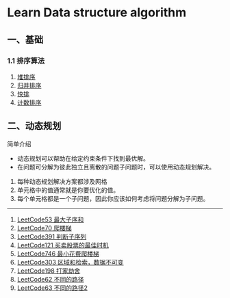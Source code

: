 # Learn Data structure algorithm
## 一、基础
### 1.1 排序算法
1. [堆排序](src/base/sort/HeapSort.java)
2. [归并排序](src/base/sort/MergeSort.java)
3. [快排](src/base/sort/QuickSort.java)
4. [计数排序](src/base/sort/CountingSort.java)
## 二、动态规划
简单介绍
- 动态规划可以帮助在给定约束条件下找到最优解。
- 在问题可分解为彼此独立且离散的问题子问题时，可以使用动态规划解决。
1. 每种动态规划解决方案都涉及网格
2. 单元格中的值通常就是你要优化的值。
3. 每个单元格都是一个子问题，因此你应该如何考虑将问题分解为子问题。
---

1. [LeetCode53 最大子序和](src/base/dp/MaxSub.java)
2. [LeetCode70 爬楼梯](src/base/dp/ClimbStairs.java)
3. [LeetCode391 判断子序列](src/base/dp/IsSubsequence.java)
4. [LeetCode121 买卖股票的最佳时机](src/base/dp/MaxProfit.java)
5. [LeetCode746 最小花费爬楼梯](src/base/dp/MinCostClimbingStairs.java)
6. [LeetCode303 区域和检索，数据不可变](src/base/dp/NumArray.java)
7. [LeetCode198 打家劫舍](src/base/dp/Rob.java)
8. [LeetCode62 不同的路径](src/base/dp/UniquePaths.java)
8. [LeetCode63 不同的路径2](src/base/dp/UniquePathsWithObstacles.java)


